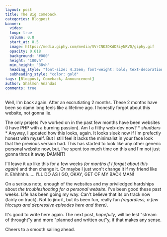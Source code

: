 ```yaml
---
layout: post
title: The Big Comeback
categories: Blogpost
banner:
  video: 
  loop: true
  volume: 0.8
  start_at: 8.5
  image: https://media.giphy.com/media/SVrCNK3DKdDSiyNRVD/giphy.gif
  opacity: 0.618
  background: "#000"
  height: "100vh"
  min_height: "38vh"
  heading_style: "font-size: 4.25em; font-weight: bold; text-decoration: underline"
  subheading_style: "color: gold"
tags: [Blogpost, Comeback, Announcement]
author: Shalmon Anandas
comments: true 
---
```


Well, I'm back again. After an excrutiating 2 months. These 2 months have been so damn long feels like a lifetime ago. I honestly forgot about this website, not gonna lie.

The only projets I've worked on in the past few months have been websites (I have PHP with a burning passion). Am I a filthy web-dev now? * *_shudders_* *
Anyway, I updated how this looks, again. It looks sleek now if I'm prefectly honest with myself. But I still feel it lacks the minimalist in your face look that the previous version had. This has started to look like any other generic personal website now, but, I've spent too much time on this and I'm not just gonna thros it away DAMNIT!

I'll leave it up like this for a few weeks _(or months if I forget about this again)_ and then change it. Or maybe I just won't change it if my friend like it. Ehhhhhh..... I'LL DO AS I GO, OKAY, GET OF MY BACK MAN!

On a serious note, enough of the websites and my priviledged hardships about _the troubleshooting for a personal website_. I've been good these past weeks. Life has been going my way. Can't believe that its on track now (fairly on track). Not to jinx it, but its been fun, really fun _(regardless, a few hiccups and depressive episodes here and there)_. 

It's good to write here again. The next post, _hopefully_, will be lest "stream of throught"y and more "planned and written out"y, if that makes any sense.

Cheers to a smooth sailing ahead.